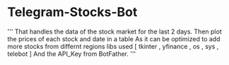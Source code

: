 # Telegram-Stocks-Bot
'''
That handles the data of the stock market for the last 2 days.
Then plot the prices of each stock and date in a table 
As it can be optimized to add more stocks from differnt regions 
libs used [ tkinter , yfinance , os , sys , telebot ]
And the API_Key from BotFather.
'''

